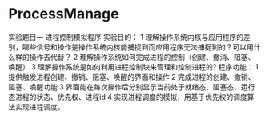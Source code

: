 # ProcessManage
实验题目一
进程控制模拟程序
实验目的：
1 理解操作系统内核与应用程序的差别，哪些信号和操作是操作系统内核能捕捉到而应用程序无法捕捉到的？可以用什么样的操作去代替？
2 理解操作系统如何完成进程的控制（创建、撤消、阻塞、唤醒）
3 理解操作系统是如何利用进程控制块来管理和控制进程的?
程序功能：
1 提供触发进程创建、撤销、阻塞、唤醒的界面和操作
2 完成进程的创建、撤销、阻塞、唤醒功能
3 界面能在每次操作后分别显示当前处于就绪态、阻塞态、运行态进程的状态、优先权、进程id 
4 实现进程调度的模拟，用基于优先权的调度算法实现进程调度。
